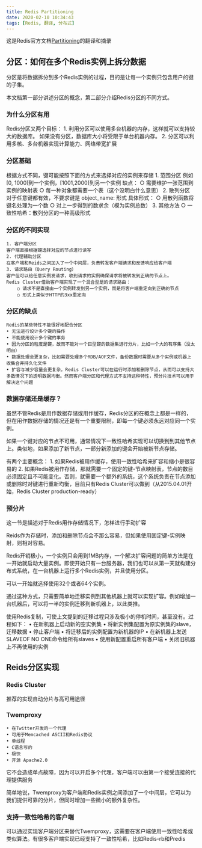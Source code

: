 ```yaml
---
title: Redis Partitioning
date: 2020-02-10 10:34:43
tags: [Redis, 翻译, 分布式]
---
```


这是Redis官方文档[Partitioning][1]的翻译和摘录



## 分区：如何在多个Redis实例上拆分数据

分区是将数据拆分到多个Redis实例的过程，目的是让每一个实例只包含用户的键的子集。

本文档第一部分讲述分区的概念，第二部分介绍Redis分区的不同方式。


### 为什么分区有用
Redis分区又两个目标：
	1. 利用分区可以使用多台机器的内存，这样就可以支持较大的数据库。
	如果没有分区，数据库大小将受限于单台机器内存。
	2. 分区可以利用多核、多台机器实现计算能力、网络带宽扩展
	

### 分区基础
根据方式不同，键可能按照下面的方式来选择对应的实例来存储
	1. 范围分区
	例如[0, 1000]到一个实例，[1001,2000]到另一个实例
	缺点：
		○ 需要维护一张范围到实例的映射表
		○ 每一种对象都需要一个表（这个没明白什么意思）
	2. 散列分区
	对于任意键都有效，不要求键是 object_name:<id> 形式
	具体形式：
		○ 用散列函数将键名处理为一个数
		○ 对上一步得到的数求余（模为实例总数）
	3. 其他方法
		○ 一致性哈希：散列分区的一种高级形式


### 分区的不同实现
	1. 客户端分区
	客户端直接根据键选择对应的节点进行读写
	2. 代理辅助分区
	在客户端和Reids之间加入了一个中间层，负责转发客户端请求和反馈响应给客户端
	3. 请求路由（Query Routing）
	客户但可以给任意实例发请求，收到请求的实例确保请求将被转发到正确的节点上。
	Redis Cluster借助客户端实现了一个混合型是的请求路由：
		○ 请求不是直接由一个实例转发到另一个实例，而是将客户端重定向到正确的节点
		○ 形式上类似于HTTP的3xx重定向

### 分区的缺点
	Redis的某些特性不能很好地配合分区
	• 无法进行设计多个键的操作
	• 不能使用设计多个键的事务
	• 因为分区的粒度是键，故而不能对一个巨型键的数据集进行分片，比如一个大的有序集（没太明白）
	• 数据处理会更复杂，比如需要处理多个RDB/AOF文件，备份数据时需要从多个实例或机器上收集合并持久化文件
	• 扩容与减少容量会更复杂。Redis Cluster可以在运行时添加和删除节点，从而可以支持大多数情况下的透明数据均衡。然而客户端分区和代理方式不支持这种特性，预分片技术可以用于解决这个问题
	

### 数据存储还是缓存？
虽然不管Redis是用作数据存储或用作缓存，Redis分区的在概念上都是一样的，但在用作数据存储的情况还是有一个重要限制，即每一个键必须永远对应同一个实例。

如果一个键对应的节点不可用，通常情况下一致性哈希实现可以切换到到其他节点上。类似地，如果添加了新节点，一部分新添加的键会开始被新节点存储。

有两个主要概念：
	1. 如果Redis被用作缓存，使用一致性哈希来扩容和缩小是很容易的
	2. 如果Redis被用作存储，那就需要一个固定的键-节点映射表，节点的数目必须固定且不可能变化。否则，就需要一个额外的系统，这个系统负责在节点添加或删除时对键进行重新均衡，目前只有Redis Cluster可以做到（从2015.04.01开始，Redis Cluster production-ready）


### 预分片
这一节是描述对于Redis用作存储情况下，怎样进行手动扩容

Reids作为存储时，添加和删除节点会不那么容易，但如果使用固定键-实例映射，则相对容易。

Redis开销极小，一个实例只会用到1MB内存，一个解决扩容问题的简单方法是在一开始就启动大量实例。即使开始只有一台服务器，我们也可以从第一天就构建分布式系统，在一台机器上运行多个Redis实例，并且使用分区。

可以一开始就选择使用32个或者64个实例。

通过这种方式，只需要简单地迁移实例到其他机器上就可以实现扩容。例如增加一台机器后，可以将一半的实例迁移到新机器上，以此类推。

使用Redis复制，可使上文提到的迁移过程只涉及极小的停机时间，甚至没有。过程如下：
	• 在新机器上启动新的空实例集
	• 将新实例集配置为原实例集的slave，迁移数据
	• 停止客户端
	• 将迁移后的实例配置为新机器的IP
	• 在新机器上发送SLAVEOF NO ONE命令给所有slaves
	• 使用新配置重启所有客户端
	• 关闭旧机器上不再使用的实例


## Reids分区实现

### Redis Cluster
推荐的实现自动分片与高可用途径

### Twemproxy
	• 在Twitter开发的一个代理
	• 可用于Memcached ASCII和Redis协议
	• 单线程
	• C语言写的
	• 极快
	• 开源 Apache2.0

它不会造成单点故障，因为可以开启多个代理，客户端可以由第一个接受连接的代理提供服务

简单地说，Twemproxy为客户端和Redis实例之间添加了一个中间层，它可以为我们提供可靠的分片，但同时增加一些微小的额外复杂性。


### 支持一致性哈希的客户端
可以通过实现客户端分区来替代Twemproxy，这需要在客户端使用一致性哈希或类似算法。有很多客户端实现已经支持了一致性哈希，比如Redis-rb和Predis


[1]: https://redis.io/topics/partitioning
